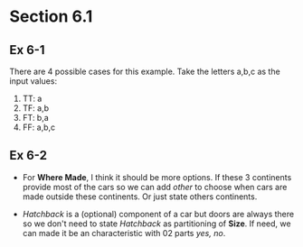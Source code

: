 # Section 6.1 #
## Ex 6-1 ##
There are 4 possible cases for this example. Take the letters a,b,c as the input values:

1. TT: a
2. TF: a,b
3. FT: b,a
4. FF: a,b,c

## Ex 6-2 ##
- For **Where Made**, I think it should be more options. If these 3 continents provide most of the cars so we can add *other* to choose when cars are made outside these continents. Or just state others continents.

- *Hatchback* is a (optional) component of a car but doors are always there so we don't need to state *Hatchback*  as partitioning of **Size**. If need, we can made it be an characteristic with  02 parts *yes, no*.

 
